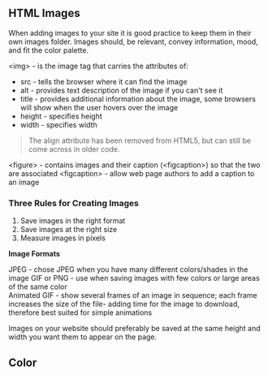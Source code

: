 ## HTML Images

When adding images to your site it is good practice to keep them in their own images folder. Images should, be relevant, convey information, mood, and fit the color palette.

\<img> - is the image tag that carries the attributes of:
  - src - tells the browser where it can find the image
  - alt - provides text description of the image if you can't see it
  - title - provides additional information about the image, some browsers will show when the user hovers over the image
  - height - specifies height
  - width - specifies width  

  > The align attribute has been removed from HTML5, but can still be come across in older code.  

\<figure> - contains images and their caption (\<figcaption>) so that the two are associated
\<figcaption> - allow web page authors to add a caption to an image

### Three Rules for Creating Images
  1. Save images in the right format
  1. Save images at the right size
  1. Measure images in pixels

**Image Formats**  

JPEG - chose JPEG when you have many different colors/shades in the image
GIF or PNG - use when saving images with few colors or large areas of the same color  
Animated GIF - show several frames of an image in sequence; each frame increases the size of the file- adding time for the image to download, therefore best suited for simple animations

Images on your website should preferably be saved at the same height and width you want them to appear on the page.

## Color
